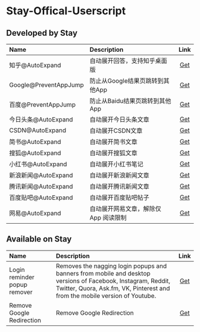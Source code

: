 # Stay-Offical-Userscript

## Developed by Stay
|  Name | Description | Link |
| :---- | :---- | :----: |
| 知乎@AutoExpand | 自动展开回答，支持知乎桌面版 | [Get](https://raw.githubusercontent.com/shenruisi/Stay-Offical-Userscript/main/zhihu/stay-zhihu.user.js) |
| Google@PreventAppJump | 防止从Google结果页跳转到其他App | [Get](https://raw.githubusercontent.com/shenruisi/Stay-Offical-Userscript/main/google/stay-google.user.js) |
| 百度@PreventAppJump | 防止从Baidu结果页跳转到其他App | [Get](https://raw.githubusercontent.com/shenruisi/Stay-Offical-Userscript/main/baidu/stay-baidu.user.js) |
| 今日头条@AutoExpand | 自动展开今日头条文章 | [Get](https://raw.githubusercontent.com/shenruisi/Stay-Offical-Userscript/main/toutiao/stay-toutiao.user.js) |
| CSDN@AutoExpand | 自动展开CSDN文章 | [Get](https://raw.githubusercontent.com/shenruisi/Stay-Offical-Userscript/main/csdn/stay-csdn.user.js) |
| 简书@AutoExpand | 自动展开简书文章 | [Get](https://raw.githubusercontent.com/shenruisi/Stay-Offical-Userscript/main/jianshu/stay-jianshu.user.js) |
| 搜狐@AutoExpand | 自动展开搜狐文章 | [Get](https://raw.githubusercontent.com/shenruisi/Stay-Offical-Userscript/main/sohu/stay-sohu.user.js) |
| 小红书@AutoExpand | 自动展开小红书笔记 | [Get](https://raw.githubusercontent.com/shenruisi/Stay-Offical-Userscript/main/xhs/stay-xhs.user.js) |
| 新浪新闻@AutoExpand | 自动展开新浪新闻文章 | [Get](https://raw.githubusercontent.com/shenruisi/Stay-Offical-Userscript/main/sina/stay-sina.user.js) |
| 腾讯新闻@AutoExpand | 自动展开腾讯新闻文章 | [Get](https://raw.githubusercontent.com/shenruisi/Stay-Offical-Userscript/main/newsqq/stay-newsqq.user.js) |
| 百度贴吧@AutoExpand | 自动展开百度贴吧帖子 | [Get](https://raw.githubusercontent.com/shenruisi/Stay-Offical-Userscript/main/tieba/stay-tieba.user.js) |
| 网易@AutoExpand | 自动展开网易文章，解除仅 App 阅读限制 | [Get](https://raw.githubusercontent.com/shenruisi/Stay-Offical-Userscript/main/netease/stay-netease.user.js) |

## Available on Stay
|  Name | Description | Link |
| :---- | :---- | :----: |
| Login reminder popup remover | Removes the nagging login popups and banners from mobile and desktop versions of Facebook, Instagram, Reddit, Twitter, Quora, Ask.fm, VK, Pinterest and from the mobile version of Youtube. | [Get](https://greasyfork.org/scripts/395497-login-reminder-popup-remover/code/Login%20reminder%20popup%20remover.user.js#bypass=true) |
| Remove Google Redirection | Remove Google Redirection | [Get](https://github.com/kodango/Remove-Google-Redirection) |




